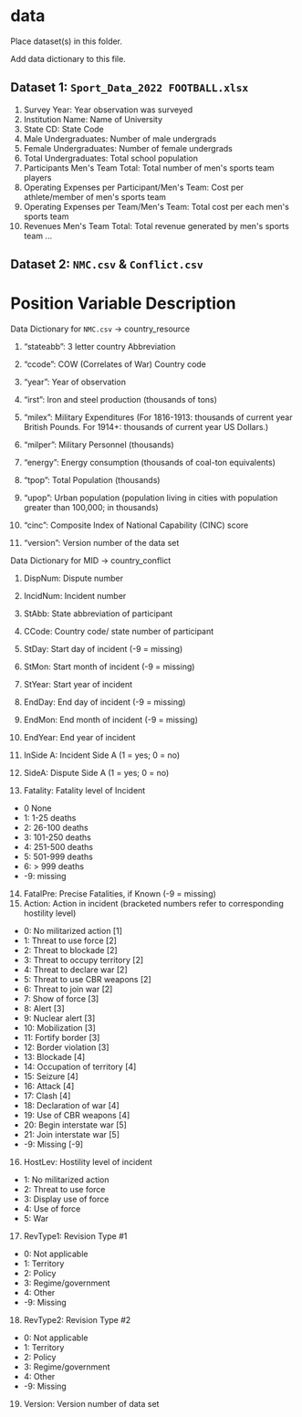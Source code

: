 # data

Place dataset(s) in this folder.

Add data dictionary to this file.

## Dataset 1: `Sport_Data_2022 FOOTBALL.xlsx`

1. Survey Year: Year observation was surveyed 	
2. Institution Name: Name of University 
3. State CD: State Code	
4. Male Undergraduates: Number of male undergrads	
5. Female Undergraduates: Number of female undergrads
6. Total Undergraduates: Total school population
7. Participants Men's Team Total: Total number of men's sports team players
8. Operating Expenses per Participant/Men's Team: Cost per athlete/member of men's sports team
9. Operating Expenses per Team/Men's Team: Total cost per each men's sports team 
10. Revenues Men's Team	Total: Total revenue generated by men's sports team 
...

## Dataset 2: `NMC.csv` & `Conflict.csv`

# Position Variable Description

Data Dictionary for `NMC.csv` -> country_resource 

1. “stateabb”: 3 letter country Abbreviation

2. “ccode”: COW (Correlates of War) Country code

3. “year”: Year of observation

4. “irst”: Iron and steel production (thousands of tons)

5. “milex”: Military Expenditures (For 1816-1913: thousands of
current year British Pounds. For 1914+: thousands
of current year US Dollars.)

6. “milper”: Military Personnel (thousands)

7. “energy”: Energy consumption (thousands of coal-ton equivalents)

8. “tpop”: Total Population (thousands)

9. “upop”: Urban population (population living in cities with
population greater than 100,000; in thousands)

10. “cinc”: Composite Index of National Capability (CINC) score

11. “version”: Version number of the data set

Data Dictionary for MID -> country_conflict

1. DispNum: Dispute number

2. IncidNum: Incident number

3. StAbb: State abbreviation of participant

4. CCode: Country code/ state number of participant

5. StDay: Start day of incident (-9 = missing)

6. StMon: Start month of incident (-9 = missing)

7. StYear: Start year of incident

8. EndDay: End day of incident (-9 = missing)

9. EndMon: End month of incident (-9 = missing)

10. EndYear: End year of incident

11. InSide A: Incident Side A (1 = yes; 0 = no)

12. SideA: Dispute Side A (1 = yes; 0 = no)

13. Fatality: Fatality level of Incident
-  0 None
-  1: 1-25 deaths
-  2: 26-100 deaths
-  3: 101-250 deaths
-  4: 251-500 deaths
-  5: 501-999 deaths
-  6: > 999 deaths
-  -9: missing
14. FatalPre: Precise Fatalities, if Known (-9 = missing)
15. Action: Action in incident (bracketed numbers refer to corresponding hostility level)
-  0: No militarized action [1]
-  1: Threat to use force [2]
-  2: Threat to blockade [2]
-  3: Threat to occupy territory [2]
-  4: Threat to declare war [2]
-  5: Threat to use CBR weapons [2]
-  6: Threat to join war [2]
-  7: Show of force [3]
-  8: Alert [3]
-  9: Nuclear alert [3]
-  10: Mobilization [3]
-  11: Fortify border [3]
-  12: Border violation [3]
-  13: Blockade [4]
-  14: Occupation of territory [4]
-  15: Seizure [4]
-  16: Attack [4]
-  17: Clash [4]
-  18: Declaration of war [4]
-  19: Use of CBR weapons [4]
-  20: Begin interstate war [5]
-  21: Join interstate war [5]
-  -9: Missing [-9]
16. HostLev: Hostility level of incident
-  1: No militarized action
-  2: Threat to use force
-  3: Display use of force
-  4: Use of force
-  5: War
17. RevType1: Revision Type #1
-  0: Not applicable
-  1: Territory
-  2: Policy
-  3: Regime/government
-  4: Other
-  -9: Missing
18. RevType2: Revision Type #2
-  0: Not applicable
-  1: Territory
-  2: Policy
-  3: Regime/government
-  4: Other
-  -9: Missing
19. Version: Version number of data set 

